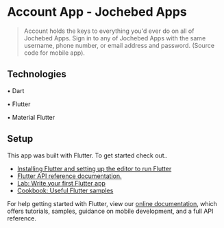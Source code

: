 # Account App - Jochebed Apps

> Account holds the keys to everything you'd ever do on all of Jochebed Apps. Sign in to any of Jochebed Apps with the same username, phone number, or email address and password. (Source code for mobile app).

## Technologies
• Dart

• Flutter

• Material Flutter

## Setup
This app was built with Flutter. To get started check out..

- [Installing Flutter and setting up the editor to run Flutter](https://flutter.io/docs/get-started/install)
- [Flutter API reference documentation.](https://docs.flutter.io/index.html)
- [Lab: Write your first Flutter app](https://flutter.io/docs/get-started/codelab)
- [Cookbook: Useful Flutter samples](https://flutter.io/docs/cookbook)

For help getting started with Flutter, view our 
[online documentation](https://flutter.io/docs), which offers tutorials, 
samples, guidance on mobile development, and a full API reference.
